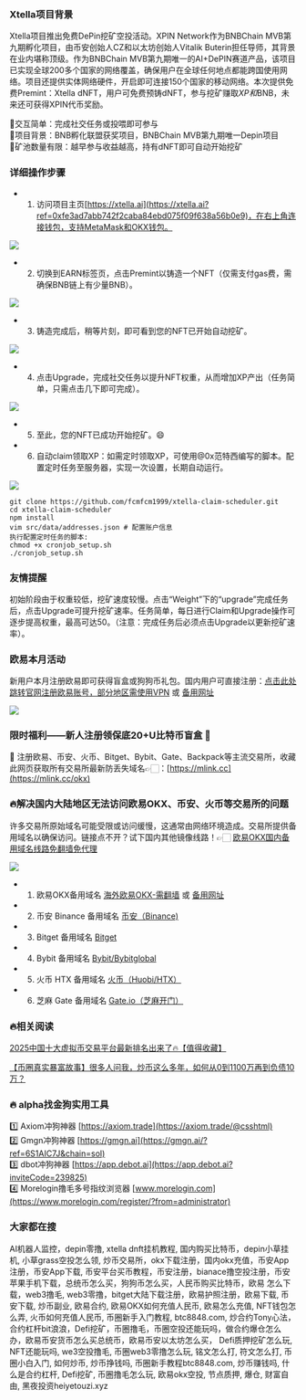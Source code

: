 ### Xtella项目背景  
Xtella项目推出免费DePin挖矿空投活动。XPIN Network作为BNBChain MVB第九期孵化项目，由币安创始人CZ和以太坊创始人Vitalik Buterin担任导师，其背景在业内堪称顶级。作为BNBChain MVB第九期唯一的AI+DePIN赛道产品，该项目已实现全球200多个国家的网络覆盖，确保用户在全球任何地点都能跨国使用网络。项目还提供实体网络硬件，开启即可连接150个国家的移动网络。本次提供免费Premint：Xtella dNFT，用户可免费预铸dNFT，参与挖矿赚取$XP和$BNB，未来还可获得XPIN代币奖励。  

🔸交互简单：完成社交任务或投喂即可参与  
🔸项目背景：BNB孵化联盟获奖项目，BNBChain MVB第九期唯一Depin项目  
🔸矿池数量有限：越早参与收益越高，持有dNFT即可自动开始挖矿  

### 详细操作步骤  
- 1. 访问项目主页[https://xtella.ai](https://xtella.ai?ref=0xfe3ad7abb742f2caba84ebd075f09f638a56b0e9)，在右上角连接钱包，支持MetaMask和OKX钱包。  

[![](https://307e939.webp.li/20250425110759795.png)](https://btc8848.com/top-10-exchanges)  

- 2. 切换到EARN标签页，点击Premint以铸造一个NFT（仅需支付gas费，需确保BNB链上有少量BNB）。  

[![](https://307e939.webp.li/20250425111012292.png)](https://btc8848.com/top-10-exchanges)  

- 3. 铸造完成后，稍等片刻，即可看到您的NFT已开始自动挖矿。  

[![](https://307e939.webp.li/20250425111156618.png)](https://btc8848.com/top-10-exchanges)  

- 4. 点击Upgrade，完成社交任务以提升NFT权重，从而增加XP产出（任务简单，只需点击几下即可完成）。  

[![](https://307e939.webp.li/20250425111227224.png)](https://btc8848.com/top-10-exchanges)  

- 5. 至此，您的NFT已成功开始挖矿。😄  

- 6. 自动claim领取XP：如需定时领取XP，可使用@0x范特西编写的脚本。配置定时任务至服务器，实现一次设置，长期自动运行。  

[![](https://307e939.webp.li/20250425111537064.png)](https://btc8848.com/top-10-exchanges)  

```
git clone https://github.com/fcmfcm1999/xtella-claim-scheduler.git
cd xtella-claim-scheduler
npm install
vim src/data/addresses.json # 配置账户信息
执行配置定时任务的脚本:
chmod +x cronjob_setup.sh
./cronjob_setup.sh
```  

### 友情提醒  
初始阶段由于权重较低，挖矿速度较慢。点击“Weight”下的“upgrade”完成任务后，点击Upgrade可提升挖矿速率。任务简单，每日进行Claim和Upgrade操作可逐步提高权重，最高可达50。（注意：完成任务后必须点击Upgrade以更新挖矿速率）。  

### 欧易本月活动  
新用户本月注册欧易即可获得盲盒或狗狗币礼包。国内用户可直接注册：[点击此处跳转官网注册欧易账号，部分地区需使用VPN](https://www.okx.com/join/76527935) 或 [备用网址](https://www.oucnyi.net/zh-hans/join/76527935)  

[![](https://fe095ec.webp.li/top-10-exchanges-001.jpg)](https://www.oucnyi.net/zh-hans/join/76527935)  

### 限时福利——新人注册领保底20+U比特币盲盒 🎁  
🎁 注册欧易、币安、火币、Bitget、Bybit、Gate、Backpack等主流交易所，收藏此网页获取所有交易所最新防丢失域名👉🏻：[https://mlink.cc](https://mlink.cc/okx)  

### 🔥解决国内大陆地区无法访问欧易OKX、币安、火币等交易所的问题  
许多交易所原始域名可能受限或访问缓慢，这通常由网络环境造成。交易所提供备用域名以确保访问。链接点不开？试下国内其他镜像线路！👉🏻 [欧易OKX国内备用域名线路免翻墙免代理](https://vlink.cc/okxcn)  

[![](https://307e939.webp.li/20250812124552161.png)](https://vlink.cc/okxcn)  

- 1. 欧易OKX备用域名 [海外欧易OKX-需翻墙](https://www.okx.com/join/76527935) 或 [备用网址](https://www.oucnyi.net/zh-hans/join/76527935)  
- 2. 币安 Binance 备用域名 [币安（Binance)](https://accounts.binance.com/zh-CN/register?ref=36457687)  
- 3. Bitget 备用域名 [Bitget](https://www.bitget.com/zh-CN/referral/register?from=referral&clacCode=VRNEYUTR)  
- 4. Bybit 备用域名 [Bybit/Bybitglobal](https://www.bybitglobal.com/zh-MY/invite/?ref=VMKORMM)  
- 5. 火币 HTX 备用域名 [火币（Huobi/HTX）](https://www.htx.com/invite/zh-cn/1f?invite_code=whf45223)  
- 6. 芝麻 Gate 备用域名 [Gate.io（芝麻开门）](https://www.gate.io/zh/signup?ref_type=103&ref=A1ERAQ)  

### 🔥相关阅读  
[2025中国十大虚拟币交易平台最新排名出来了🔥【值得收藏】](https://btc8848.com/top-10-exchanges/)  

[【币圈真实暴富故事】很多人问我，炒币这么多年，如何从0到1100万再到负债10万？](https://heiyetouzi.xyz/biquanstory001/)  

### 🔥 alpha找金狗实用工具  
1️⃣ Axiom冲狗神器 [https://axiom.trade](https://axiom.trade/@csshtml)  
2️⃣ Gmgn冲狗神器 [https://gmgn.ai](https://gmgn.ai/?ref=6S1AIC7J&chain=sol)  
3️⃣ dbot冲狗神器 [https://app.debot.ai](https://app.debot.ai?inviteCode=239825)  
4️⃣ Morelogin撸毛多号指纹浏览器 [www.morelogin.com](https://www.morelogin.com/register/?from=administrator)  

### 大家都在搜  
AI机器人监控，depin零撸, xtella dnft挂机教程, 国内购买比特币，depin小草挂机, 小草grass空投怎么领, 炒币交易所，okx下载注册，国内okx充值，币安App注册，币安App下载, 币安平台买币教程，币安注册，bianace撸空投注册，币安苹果手机下载，总统币怎么买，狗狗币怎么买，人民币购买比特币，欧易 怎么下载，web3撸毛, web3零撸，bitget大陆下载注册，欧易护照注册，欧易下载, 币安下载, 炒币副业, 欧易合约, 欧易OKX如何充值人民币, 欧易怎么充值, NFT钱包怎么弄, 火币如何充值人民币, 币圈新手入门教程, btc8848.com, 炒合约Tony心法，合约杠杆bit浪浪，Defi挖矿，币圈撸毛，币圈空投还能玩吗，做合约爆仓怎么办，欧易币安货币怎么买总统币，欧易币安以太坊怎么买， Defi质押挖矿怎么玩, NFT还能玩吗, we3空投撸毛, 币圈web3零撸怎么玩, 铭文怎么打, 符文怎么打, 币圈小白入门, 如何炒币, 炒币挣钱吗, 币圈新手教程btc8848.com, 炒币赚钱吗, 什么是合约杠杆, Defi挖矿, 币圈撸毛怎么玩, 欧易okx空投, 节点质押, 爆仓, 财富自由, 黑夜投资heiyetouzi.xyz